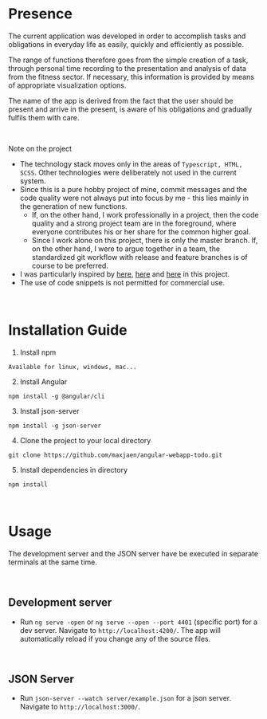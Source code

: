 # Presence

The current application was developed in order to accomplish tasks and obligations in everyday life as easily, quickly and efficiently as possible.

The range of functions therefore goes from the simple creation of a task, through personal time recording to the presentation and analysis of data from the fitness sector. If necessary, this information is provided by means of appropriate visualization options.

The name of the app is derived from the fact that the user should be present and arrive in the present, is aware of his obligations and gradually fulfils them with care.

<br>

Note on the project

- The technology stack moves only in the areas of `Typescript, HTML, SCSS`. Other technologies were deliberately not used in the current system.
- Since this is a pure hobby project of mine, commit messages and the code quality were not always put into focus by me - this lies mainly in the generation of new functions.
  - If, on the other hand, I work professionally in a project, then the code quality and a strong project team are in the foreground, where everyone contributes his or her share for the common higher goal.
  - Since I work alone on this project, there is only the master branch. If, on the other hand, I were to argue together in a team, the standardized git workflow with release and feature branches is of course to be preferred.
- I was particularly inspired by [here](https://symmetricstrength.com/), [here](https://www.reddit.com/r/productivity/comments/eg9tf9/) and [here](https://www.youtube.com/watch?v=nH0oO1aWpSs) in this project.
- The use of code snippets is not permitted for commercial use.

<br>

# Installation Guide

1. Install npm

```
Available for linux, windows, mac...
```

2. Install Angular

```
npm install -g @angular/cli
```

3. Install json-server

```
npm install -g json-server
```

4. Clone the project to your local directory

```
git clone https://github.com/maxjaen/angular-webapp-todo.git
```

5. Install dependencies in directory

```
npm install
```

<br>

# Usage

The development server and the JSON server have be executed in separate terminals at the same time.

<br>

## Development server

- Run `ng serve -open` or `ng serve --open --port 4401` (specific port) for a dev server. Navigate to `http://localhost:4200/`. The app will automatically reload if you change any of the source files.

<br>

## JSON Server

- Run `json-server --watch server/example.json` for a json server. Navigate to `http://localhost:3000/`.
